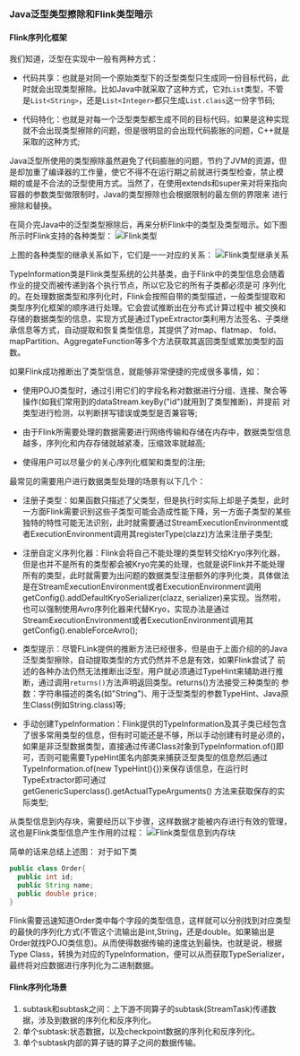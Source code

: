 ### Java泛型类型擦除和Flink类型暗示

#### Flink序列化框架

我们知道，泛型在实现中一般有两种方式：
  * 代码共享：也就是对同一个原始类型下的泛型类型只生成同一份目标代码，此时就会出现类型擦除。比如Java中就采取了这种方式，它对`List`类型，不管
  是`List<String>`，还是`List<Integer>`都只生成`List.class`这一份字节码;

  * 代码特化：也就是对每一个泛型类型都生成不同的目标代码，如果是这种实现就不会出现类型擦除的问题，但是很明显的会出现代码膨胀的问题，C++就是采取的这种方式;

Java泛型所使用的类型擦除虽然避免了代码膨胀的问题，节约了JVM的资源，但是却加重了编译器的工作量，使它不得不在运行期之前就进行类型检查，禁止模
糊的或是不合法的泛型使用方式。当然了，在使用extends和super来对将来指向容器的参数类型做限制时，Java的类型擦除也会根据限制的最左侧的界限来
进行擦除和替换。

在简介完Java中的泛型类型擦除后，再来分析Flink中的类型及类型暗示。如下图所示时Flink支持的各种类型：
![Flink类型](../images/type.png "Flink类型")

上图的各种类型的继承关系如下，它们是一一对应的关系：
![Flink类型继承关系](../images/typeinfo.png "Flink类型继承关系")

TypeInformation类是Flink类型系统的公共基类，由于Flink中的类型信息会随着作业的提交而被传递到各个执行节点，所以它及它的所有子类都必须是可
序列化的。在处理数据类型和序列化时，Flink会按照自带的类型描述，一般类型提取和类型序列化框架的顺序进行处理。它会尝试推断出在分布式计算过程中
被交换和存储的数据类型的信息，实现方式是通过TypeExtractor类利用方法签名、子类继承信息等方式，自动提取和恢复类型信息，其提供了对map、flatmap、
fold、mapPartition、AggregateFunction等多个方法获取其返回类型或累加类型的函数。

如果Flink成功推断出了类型信息，就能够非常便捷的完成很多事情，如：
  * 使用POJO类型时，通过引用它们的字段名称对数据进行分组、连接、聚合等操作(如我们常用到的dataStream.keyBy("id")就用到了类型推断)，并提前
  对类型进行检测，以判断拼写错误或类型是否兼容等;

  * 由于Flink所需要处理的数据需要进行网络传输和存储在内存中，数据类型信息越多，序列化和内存存储就越紧凑，压缩效率就越高;

  * 使得用户可以尽量少的关心序列化框架和类型的注册;

最常见的需要用户进行数据类型处理的场景有以下几个：
  * 注册子类型：如果函数只描述了父类型，但是执行时实际上却是子类型，此时一方面Flink需要识别这些子类型可能会造成性能下降，另一方面子类型的某些
  独特的特性可能无法识别，此时就需要通过StreamExecutionEnvironment或者ExecutionEnvironment调用其registerType(clazz)方法来注册子类型;

  * 注册自定义序列化器：Flink会将自己不能处理的类型转交给Kryo序列化器，但是也并不是所有的类型都会被Kryo完美的处理，也就是说Flink并不能处理
  所有的类型，此时就需要为出问题的数据类型注册额外的序列化类，具体做法是在StreamExecutionEnvironment或者ExecutionEnvironment调用
  getConfig().addDefaultKryoSerializer(clazz, serializer)来实现。当然啦，也可以强制使用Avro序列化器来代替Kryo，实现办法是通过
  StreamExecutionEnvironment或者ExecutionEnvironment调用其getConfig().enableForceAvro();

  * 类型提示：尽管FLink提供的推断方法已经很多，但是由于上面介绍的的Java泛型类型擦除，自动提取类型的方式仍然并不总是有效，如果Flink尝试了
  前述的各种办法仍然无法推断出泛型，用户就必须通过TypeHint来辅助进行推断，通过调用`returns()`方法声明返回类型。returns()方法接受三种类型的
  参数：字符串描述的类名(如"String")、用于泛型类型的参数TypeHint、Java原生Class(例如String.class)等;

  * 手动创建TypeInformation：Flink提供的TypeInformation及其子类已经包含了很多常用类型的信息，但有时可能还是不够，所以手动创建有时是必须的，
  如果是非泛型数据类型，直接通过传递Class对象到TypeInformation.of()即可，否则可能需要TypeHint匿名内部类来捕获泛型类型的信息然后通过
  TypeInformation.of(new TypeHint<XXX>(){})来保存该信息，在运行时TypeExtractor即可通过getGenericSuperclass().getActualTypeArguments()
  方法来获取保存的实际类型;

从类型信息到内存块，需要经历以下步骤，这样数据才能被内存进行有效的管理，这也是Flink类型信息产生作用的过程：
![Flink类型信息到内存块](../images/typeinfotomemory.png "Flink类型信息到内存块")

简单的话来总结上述图：
对于如下类

```java
public class Order{
  public int id;
  public String name;
  public double price;
}
```
Flink需要迅速知道Order类中每个字段的类型信息，这样就可以分别找到对应类型的最快的序列化方式(不管这个流输出是int,String，还是double。如果输出是Order就找POJO类信息)。从而使得数据传输的速度达到最快。也就是说，根据Type Class，转换为对应的TypeInformation，便可以从而获取TypeSerializer，最终将对应数据进行序列化为二进制数据。

#### Flink序列化场景

1. subtask和subtask之间：上下游不同算子的subtask(StreamTask)传递数据，涉及到数据的序列化和反序列化。
2. 单个subtask:状态数据，以及checkpoint数据的序列化和反序列化。
3. 单个subtask内部的算子链的算子之间的数据传输。

